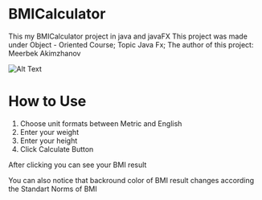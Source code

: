 # BMICalculator
This my BMICalculator project in java and javaFX
This project was made under Object - Oriented Course; Topic Java Fx;
The author of this project: Meerbek Akimzhanov

![Alt Text](https://i.postimg.cc/0QfrHFYX/BIM-Calculator.gif)
# How to Use

1) Choose unit formats between Metric and English
2) Enter your weight
3) Enter your height
4) Click Calculate Button

After clicking you can see your BMI result

You can also notice that backround color of BMI result changes according the Standart Norms of BMI
